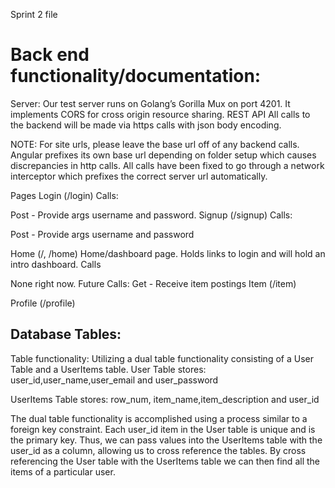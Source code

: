 Sprint 2 file
# Back end functionality/documentation:


Server: Our test server runs on Golang’s Gorilla Mux on port 4201. It implements CORS for cross origin resource sharing. REST API All calls to the backend will be made via https calls with json body encoding.

NOTE: For site urls, please leave the base url off of any backend calls. Angular prefixes its own base url depending on folder setup which causes discrepancies in http calls. All calls have been fixed to go through a network interceptor which prefixes the correct server url automatically. 

Pages Login (/login) Calls:

 Post - Provide args username and password.
Signup (/signup) Calls:

  Post - Provide args username and password
  
Home (/, /home) Home/dashboard page. Holds links to login and will hold an intro dashboard. Calls

None right now. Future Calls:
Get - Receive item postings
Item (/item)

Profile (/profile)

      

## Database Tables:

Table functionality:
Utilizing a dual table functionality consisting of a User Table and a UserItems table.
User Table stores: user_id,user_name,user_email and user_password  

UserItems Table stores: row_num, item_name,item_description and user_id

The dual table functionality is accomplished using a process similar to a foreign key constraint.
Each user_id item in the User table is unique and is the primary key.
Thus, we can pass values into the UserItems table with the user_id as a column, allowing us to cross reference the tables.
By cross referencing the User table with the UserItems table we can then find all the items of a particular user.


